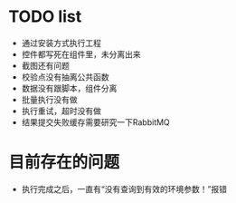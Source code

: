 # TODO list
* 通过安装方式执行工程
* 控件都写死在组件里，未分离出来
* 截图还有问题
* 校验点没有抽离公共函数
* 数据没有跟脚本，组件分离
* 批量执行没有做
* 执行重试，超时没有做
* 结果提交失败缓存需要研究一下RabbitMQ

# 目前存在的问题
* 执行完成之后，一直有“没有查询到有效的环境参数！”报错